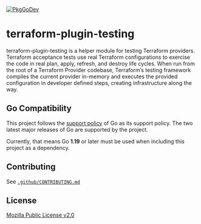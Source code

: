 [![PkgGoDev](https://pkg.go.dev/badge/github.com/hashicorp/terraform-plugin-log)](https://pkg.go.dev/github.com/hashicorp/terraform-plugin-testing)

# terraform-plugin-testing

terraform-plugin-testing is a helper module for testing Terraform providers. Terraform acceptance tests use real Terraform configurations to exercise the code in real plan, apply, refresh, and destroy life cycles. 
When run from the root of a Terraform Provider codebase, Terraform’s testing framework compiles the current provider in-memory and executes the provided configuration in developer defined steps, creating infrastructure along the way.

## Go Compatibility

This project follows the [support policy](https://golang.org/doc/devel/release.html#policy) of Go as its support policy. The two latest major releases of Go are supported by the project.

Currently, that means Go **1.19** or later must be used when including this project as a dependency.

## Contributing

See [`.github/CONTRIBUTING.md`](https://github.com/hashicorp/terraform-plugin-testing/blob/main/.github/CONTRIBUTING.md)

## License

[Mozilla Public License v2.0](https://github.com/hashicorp/terraform-plugin-testing/blob/main/LICENSE)
